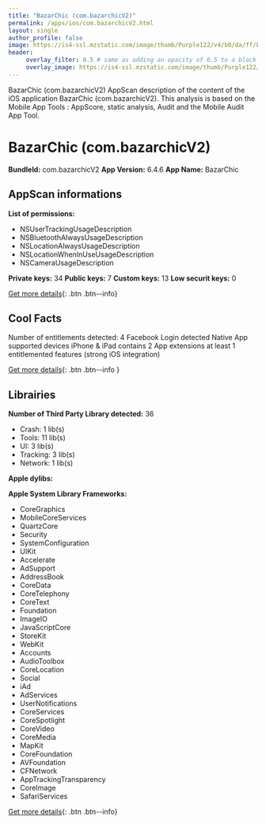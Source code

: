 ```yaml
---
title: "BazarChic (com.bazarchicV2)"
permalink: /apps/ios/com.bazarchicV2.html
layout: single
author_profile: false
image: https://is4-ssl.mzstatic.com/image/thumb/Purple122/v4/b0/da/ff/b0daff0b-01f5-f829-4d5d-6bb32f4bbc3f/AppIcon-0-1x_U007emarketing-0-6-0-sRGB-85-220.jpeg/512x512bb.jpg
header: 
     overlay_filter: 0.5 # same as adding an opacity of 0.5 to a black background
     overlay_image: https://is4-ssl.mzstatic.com/image/thumb/Purple122/v4/b0/da/ff/b0daff0b-01f5-f829-4d5d-6bb32f4bbc3f/AppIcon-0-1x_U007emarketing-0-6-0-sRGB-85-220.jpeg/512x512bb.jpg
---
```

BazarChic (com.bazarchicV2) AppScan description of the content of the iOS application BazarChic (com.bazarchicV2). This analysis is based on the Mobile App Tools : AppScore, static analysis, Audit and the Mobile Audit App Tool.

# BazarChic (com.bazarchicV2)

**BundleId:** com.bazarchicV2
**App Version:** 6.4.6
**App Name:** BazarChic


## AppScan informations 

**List of permissions:** 
- NSUserTrackingUsageDescription
- NSBluetoothAlwaysUsageDescription
- NSLocationAlwaysUsageDescription
- NSLocationWhenInUseUsageDescription
- NSCameraUsageDescription
  
  
**Private keys:** 34
**Public keys:** 7
**Custom keys:** 13
**Low securit keys:** 0
  
[Get more details](/pricing.html){: .btn .btn--info}

## Cool Facts

Number of entitlements detected: 4
Facebook Login detected
Native App
supported devices iPhone & iPad
contains 2 App extensions
at least 1 entitlemented features (strong iOS integration)
  
[Get more details](/pricing.html){: .btn .btn--info }

## Librairies 
**Number of Third Party Library detected:** 36
- Crash: 1 lib(s)
- Tools: 11 lib(s)
- UI: 3 lib(s)
- Tracking: 3 lib(s)
- Network: 1 lib(s)


**Apple dylibs:**


**Apple System Library Frameworks:**
- CoreGraphics
- MobileCoreServices
- QuartzCore
- Security
- SystemConfiguration
- UIKit
- Accelerate
- AdSupport
- AddressBook
- CoreData
- CoreTelephony
- CoreText
- Foundation
- ImageIO
- JavaScriptCore
- StoreKit
- WebKit
- Accounts
- AudioToolbox
- CoreLocation
- Social
- iAd
- AdServices
- UserNotifications
- CoreServices
- CoreSpotlight
- CoreVideo
- CoreMedia
- MapKit
- CoreFoundation
- AVFoundation
- CFNetwork
- AppTrackingTransparency
- CoreImage
- SafariServices


  
[Get more details](/pricing.html){: .btn .btn--info}

